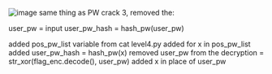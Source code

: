 ![image](https://user-images.githubusercontent.com/110505489/223919632-c0124e01-3c5b-4cd1-9c34-dd087f791eca.png)
same thing as PW crack 3, removed the:

user_pw = input
user_pw_hash = hash_pw(user_pw)

added pos_pw_list variable from cat level4.py
added for x in pos_pw_list
    added user_pw_hash = hash_pw(x)
removed user_pw from the decryption = str_xor(flag_enc.decode(), user_pw)
    added x in place of user_pw
